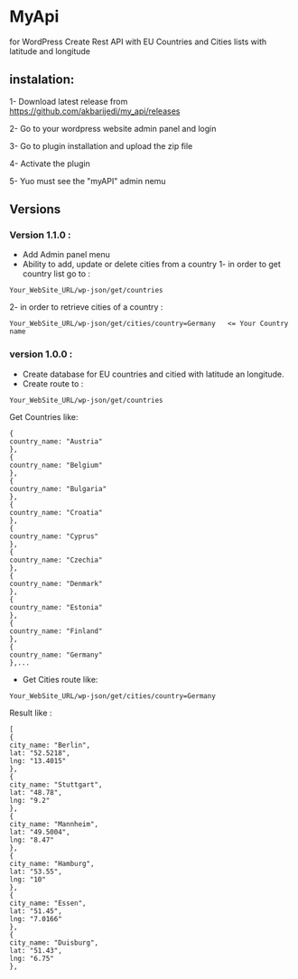 # MyApi
for WordPress Create Rest API with EU Countries and Cities lists with latitude and longitude

## instalation:
1- Download latest release from https://github.com/akbarijedi/my_api/releases

2- Go to your wordpress website admin panel and login

3- Go to plugin installation and upload the zip file

4- Activate the plugin

5- Yuo must see the "myAPI" admin nemu


## Versions

### Version 1.1.0 :
- Add Admin panel menu
- Ability to add, update or delete cities from a country
1- in order to get country list go to :

```
Your_WebSite_URL/wp-json/get/countries 
```

2- in order to retrieve cities of a country :
```
Your_WebSite_URL/wp-json/get/cities/country=Germany   <= Your Country name
```
### version 1.0.0 :
- Create database for EU countries and citied with latitude an longitude.
- Create route to :
```
Your_WebSite_URL/wp-json/get/countries 
```
Get Countries like:
```
{
country_name: "Austria"
},
{
country_name: "Belgium"
},
{
country_name: "Bulgaria"
},
{
country_name: "Croatia"
},
{
country_name: "Cyprus"
},
{
country_name: "Czechia"
},
{
country_name: "Denmark"
},
{
country_name: "Estonia"
},
{
country_name: "Finland"
},
{
country_name: "Germany"
},...
```
- Get Cities route like:
```
Your_WebSite_URL/wp-json/get/cities/country=Germany
```
Result like :
```
[
{
city_name: "Berlin",
lat: "52.5218",
lng: "13.4015"
},
{
city_name: "Stuttgart",
lat: "48.78",
lng: "9.2"
},
{
city_name: "Mannheim",
lat: "49.5004",
lng: "8.47"
},
{
city_name: "Hamburg",
lat: "53.55",
lng: "10"
},
{
city_name: "Essen",
lat: "51.45",
lng: "7.0166"
},
{
city_name: "Duisburg",
lat: "51.43",
lng: "6.75"
},
```
